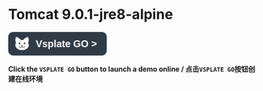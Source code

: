# Tomcat 9.0.1-jre8-alpine

<a href="https://www.vsplate.com/?docker-compose=https://github.com/vsplate/dcenvs/tomcat/9.0.1-jre8-alpine"><img alt="VSPLATE GO" src="https://raw.githubusercontent.com/vsplate/images/master/vsgo_btn.png" width="200px"></a>

**Click the `VSPLATE GO` button to launch a demo online / 点击`VSPLATE GO`按钮创建在线环境**